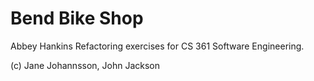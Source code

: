 # Bend Bike Shop
Abbey Hankins
Refactoring exercises for CS 361 Software Engineering.

(c) Jane Johannsson, John Jackson
